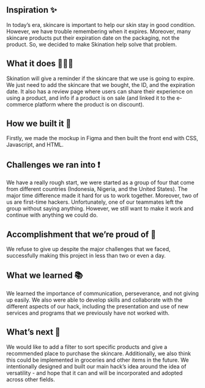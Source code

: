 ## Inspiration ✨
In today’s era, skincare is important to help our skin stay in good condition. However, we have trouble remembering when it expires. Moreover, many skincare products put their expiration date on the packaging, not the product. So, we decided to make Skination help solve that problem.

## What it does 👩🏻‍💻
Skination will give a reminder if the skincare that we use is going to expire. We just need to add the skincare that we bought, the ID, and the expiration date. It also has a review page where users can share their experience on using a product, and info if a product is on sale (and linked it to the e-commerce platform where the product is on discount).

## How we built it 🔧
Firstly, we made the mockup in Figma and then built the front end with CSS, Javascript, and HTML. 

## Challenges we ran into ❗️
We have a really rough start, we were started as a group of four that come from different countries (Indonesia, Nigeria, and the United States). The major time difference made it hard for us to work together. Moreover, two of us are first-time hackers. Unfortunately, one of our teammates left the group without saying anything. However, we still want to make it work and continue with anything we could do. 

## Accomplishment that we’re proud of 🏅
We refuse to give up despite the major challenges that we faced, successfully making this project in less than two or even a day. 

## What we learned 📚
We learned the importance of communication, perseverance, and not giving up easily. We also were able to develop skills and collaborate with the different aspects of our hack, including the presentation and use of new services and programs that we previously have not worked with. 

## What’s next 🔮
We would like to add a filter to sort specific products and give a recommended place to purchase the skincare. Additionally, we also think this could be implemented in groceries and other items in the future. We intentionally designed and built our main hack’s idea around the idea of versatility - and hope that it can and will be incorporated and adopted across other fields. 

